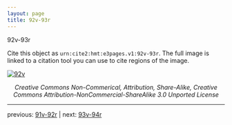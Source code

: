 ```yaml
---
layout: page
title: 92v-93r
---
```


92v-93r

Cite this object as `urn:cite2:hmt:e3pages.v1:92v-93r`.  The full image is linked to a citation tool you can use to cite regions of the image.

[![92v](http://www.homermultitext.org/iipsrv?IIIF=/project/homer/pyramidal/deepzoom/hmt/e3bifolio/v1/E3_92v_93r.tif/full/800,/0/default.jpg)](http://www.homermultitext.org/ict2/?urn=urn:cite2:hmt:e3bifolio.v1:E3_92v_93r) 

<p style="text-align: center; font-style: italic;">Creative Commons Non-Commerical, Attribution, Share-Alike, Creative Commons Attribution-NonCommercial-ShareAlike 3.0 Unported License</p>

---

previous: [91v-92r](../91v-92r/) | next: [93v-94r](../93v-94r/)